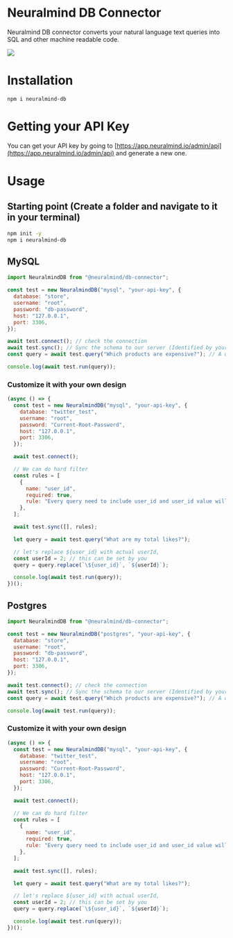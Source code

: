 # Neuralmind DB Connector

Neuralmind DB connector converts your natural language text queries into SQL and other machine readable code.

![](neuralmind-db-npm.gif)

# Installation

`npm i neuralmind-db`

# Getting your API Key

You can get your API key by going to [https://app.neuralmind.io/admin/api](https://app.neuralmind.io/admin/api) and generate a new one.

# Usage

## Starting point (Create a folder and navigate to it in your terminal)

```bash
npm init -y
npm i neuralmind-db
```

## MySQL

```js
import NeuralmindDB from "@neuralmind/db-connector";

const test = new NeuralmindDB("mysql", "your-api-key", {
  database: "store",
  username: "root",
  password: "db-password",
  host: "127.0.0.1",
  port: 3306,
});

await test.connect(); // check the connection
await test.sync(); // Sync the schema to our server (Identified by your API key)
const query = await test.query("Which products are expensive?"); // A query (In this case SQL) that you can run anywhere you want or even in our library

console.log(await test.run(query));
```

### Customize it with your own design

```js
(async () => {
  const test = new NeuralmindDB("mysql", "your-api-key", {
    database: "twitter_test",
    username: "root",
    password: "Current-Root-Password",
    host: "127.0.0.1",
    port: 3306,
  });

  await test.connect();

  // We can do hard filter
  const rules = [
    {
      name: "user_id",
      required: true,
      rule: "Every query need to include user_id and user_id value will be ${user_id}",
    },
  ];

  await test.sync([], rules);

  let query = await test.query("What are my total likes?");

  // let's replace ${user_id} with actual userId,
  const userId = 2; // this can be set by you
  query = query.replace(`\${user_id}`, `${userId}`);

  console.log(await test.run(query));
})();
```

## Postgres

```js
import NeuralmindDB from "@neuralmind/db-connector";

const test = new NeuralmindDB("postgres", "your-api-key", {
  database: "store",
  username: "root",
  password: "db-password",
  host: "127.0.0.1",
  port: 3306,
});

await test.connect(); // check the connection
await test.sync(); // Sync the schema to our server (Identified by your API key)
const query = await test.query("Which products are expensive?"); // A query (In this case SQL) that you can run anywhere you want or even in our library

console.log(await test.run(query));
```

### Customize it with your own design

```js
(async () => {
  const test = new NeuralmindDB("mysql", "your-api-key", {
    database: "twitter_test",
    username: "root",
    password: "Current-Root-Password",
    host: "127.0.0.1",
    port: 3306,
  });

  await test.connect();

  // We can do hard filter
  const rules = [
    {
      name: "user_id",
      required: true,
      rule: "Every query need to include user_id and user_id value will be ${user_id}",
    },
  ];

  await test.sync([], rules);

  let query = await test.query("What are my total likes?");

  // let's replace ${user_id} with actual userId,
  const userId = 2; // this can be set by you
  query = query.replace(`\${user_id}`, `${userId}`);

  console.log(await test.run(query));
})();
```
